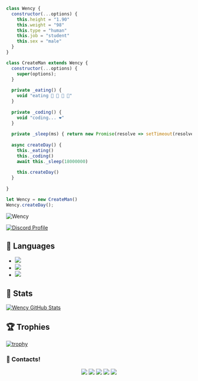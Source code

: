 ```js
class Wency {
  constructor(...options) {
    this.height = "1.90"
    this.weight = "98"
    this.type = "human"
    this.job = "student"
    this.sex = "male"
  }
}

class CreateMan extends Wency {
  constructor(...options) {
    super(options);
  }
  
  private _eating() {
    void "eating 🍔 🍟 🍗 🥤"
  }
  
  private _coding() {
    void "coding... ❤️"
  }
  
  private _sleep(ms) { return new Promise(resolve => setTimeout(resolve, ms)) }
  
  async createDay() {
    this._eating()
    this._coding()
    await this._sleep(18000000)
    
    this.createDay()
  }
  
}

let Wency = new CreateMan()
Wency.createDay();
```
<img src="https://komarev.com/ghpvc/?username=Wency&label=Ziyaretçi%20Sayısı&color=552b75" alt="Wency" />

[![Discord Profile](https://lanyard-profile-readme.vercel.app/api/456261567202197515)](https://discord.com/users/335115272161853442)


## 🔧 Languages
- ![](https://img.shields.io/badge/Code-JavaScript-black?style=flat-square&logo=javascript&logoColor=brightgreen)
- ![](https://img.shields.io/badge/Code-Java-black?style=flat-square&logo=java&logoColor=white)
- ![](https://img.shields.io/badge/Tools-MongoDB-black?style=flat-square&logo=mongodb&logoColor=cyan)

## 🧮 Stats
<a href="https://github.com/Wency/Wency">
  <img align="center" src="https://github-readme-stats.vercel.app/api/top-langs/?username=Wency&hide=c%2B%2B,c,html&title_color=d6826d&text_color=FF00FF&icon_color=6aa6f8&bg_color=0e1116" alt="Wency GitHub Stats" />
</a>


## 🏆 Trophies
[![trophy](https://github-profile-trophy.vercel.app/?username=Wency&theme=dracula&column=7)](https://github.com/ryo-ma/github-profile-trophy)



<h3>🌟 Contacts!</h3>
<p align="center">
     <a href="https://www.instagram.com/ardawncxy" target"blank_"><img src="https://img.shields.io/badge/INSTAGRAM%20-DC3175.svg?&style=for-the-badge&logo=instagram&logoColor=white"></a>
       <a href="https://twitch.tv/wencyshu" target"blank_"><img src="https://img.shields.io/badge/Twitch-9146FF?style=for-the-badge&logo=twitch&logoColor=white"></a>
 <a href="https://open.spotify.com/artist/2izoI4BYPveurh2dmNFTDw?si=zATFfjfhR6ux2-dT0_IQOQ&dl_branch=1" target"blank_"><img src="https://img.shields.io/badge/Spotify%20-1ed760.svg?&style=for-the-badge&logo=spotify&logoColor=white"></a>
     <a href="mailto:wency@codesty.org?body=Merhaba" target"blank_"><img src="https://img.shields.io/badge/Gmail-09ffeb?style=for-the-badge&logo=gmail&logoColor=white"></a>
      <a href="https://discord.com/users/456261567202197515" target"blank_"><img src="https://img.shields.io/badge/Discord-ffbb00?style=for-the-badge&logo=discord&logoColor=white"></a>

</p>
